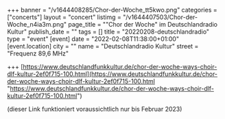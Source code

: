 +++
banner = "/v1644408285/Chor-der-Woche_tt5kwo.png"
categories = ["concerts"]
layout = "concert"
listimg = "/v1644407503/Chor-der-Woche_n4ia3m.png"
page_title = "\"Chor der Woche\" im Deutschlandradio Kultur"
publish_date = ""
tags = []
title = "20220208-deutschlandradio"
type = "event"
[event]
date = "2022-02-08T11:38:00+01:00"
[event.location]
city = ""
name = "Deutschlandradio Kultur"
street = "Frequenz 89,6 MHz"

+++
[https://www.deutschlandfunkkultur.de/chor-der-woche-ways-choir-dlf-kultur-2ef0f715-100.html](https://www.deutschlandfunkkultur.de/chor-der-woche-ways-choir-dlf-kultur-2ef0f715-100.html "https://www.deutschlandfunkkultur.de/chor-der-woche-ways-choir-dlf-kultur-2ef0f715-100.html")

(dieser Link funktioniert voraussichtlich nur bis Februar 2023)
